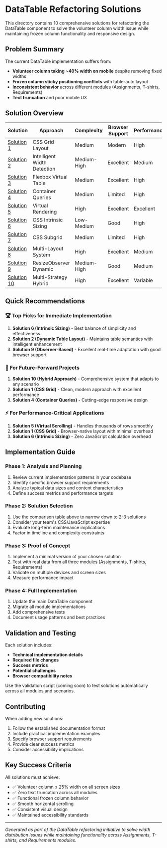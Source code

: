 # DataTable Refactoring Solutions

This directory contains 10 comprehensive solutions for refactoring the DataTable component to solve the volunteer column width issue while maintaining frozen column functionality and responsive design.

## Problem Summary

The current DataTable implementation suffers from:
- **Volunteer column taking ~40% width on mobile** despite removing fixed widths
- **Frozen column sticky positioning conflicts** with table-auto layout
- **Inconsistent behavior** across different modules (Assignments, T-shirts, Requirements)
- **Text truncation** and poor mobile UX

## Solution Overview

| Solution | Approach | Complexity | Browser Support | Performance | Recommended For |
|----------|----------|------------|-----------------|-------------|-----------------|
| [Solution 1](./solution-01-css-grid-approach.md) | CSS Grid Layout | Medium | Modern | High | Clean modern approach |
| [Solution 2](./solution-02-dynamic-table-layout.md) | Intelligent Width Detection | Medium-High | Excellent | Medium | Balanced enhancement |
| [Solution 3](./solution-03-flexbox-hybrid.md) | Flexbox Virtual Table | Medium | Excellent | High | Mobile-first apps |
| [Solution 4](./solution-04-css-container-queries.md) | Container Queries | Medium | Limited | High | Future-forward projects |
| [Solution 5](./solution-05-virtual-scrolling.md) | Virtual Rendering | High | Excellent | Excellent | Large datasets |
| [Solution 6](./solution-06-intrinsic-sizing.md) | CSS Intrinsic Sizing | Low-Medium | Good | High | Content-aware layouts |
| [Solution 7](./solution-07-subgrid-approach.md) | CSS Subgrid | Medium | Limited | High | Cutting-edge CSS |
| [Solution 8](./solution-08-adaptive-breakpoints.md) | Multi-Layout System | High | Excellent | Medium | Variable content |
| [Solution 9](./solution-09-observer-based.md) | ResizeObserver Dynamic | Medium-High | Good | Medium | Real-time adaptation |
| [Solution 10](./solution-10-hybrid-approach.md) | Multi-Strategy Hybrid | High | Excellent | Variable | Production applications |

## Quick Recommendations

### 🏆 **Top Picks for Immediate Implementation**

1. **Solution 6 (Intrinsic Sizing)** - Best balance of simplicity and effectiveness
2. **Solution 2 (Dynamic Table Layout)** - Maintains table semantics with intelligent enhancement
3. **Solution 9 (Observer-Based)** - Excellent real-time adaptation with good browser support

### 🚀 **For Future-Forward Projects**

1. **Solution 10 (Hybrid Approach)** - Comprehensive system that adapts to any scenario
2. **Solution 1 (CSS Grid)** - Clean, modern approach with excellent performance
3. **Solution 4 (Container Queries)** - Cutting-edge responsive design

### ⚡ **For Performance-Critical Applications**

1. **Solution 5 (Virtual Scrolling)** - Handles thousands of rows smoothly
2. **Solution 1 (CSS Grid)** - Browser-native layout with minimal overhead
3. **Solution 6 (Intrinsic Sizing)** - Zero JavaScript calculation overhead

## Implementation Guide

### Phase 1: Analysis and Planning
1. Review current implementation patterns in your codebase
2. Identify specific browser support requirements
3. Analyze typical data sizes and content characteristics
4. Define success metrics and performance targets

### Phase 2: Solution Selection
1. Use the comparison table above to narrow down to 2-3 solutions
2. Consider your team's CSS/JavaScript expertise
3. Evaluate long-term maintenance implications
4. Factor in timeline and complexity constraints

### Phase 3: Proof of Concept
1. Implement a minimal version of your chosen solution
2. Test with real data from all three modules (Assignments, T-shirts, Requirements)
3. Validate on multiple devices and screen sizes
4. Measure performance impact

### Phase 4: Full Implementation
1. Update the main DataTable component
2. Migrate all module implementations
3. Add comprehensive tests
4. Document usage patterns and best practices

## Validation and Testing

Each solution includes:
- **Technical implementation details**
- **Required file changes**
- **Success metrics**
- **Potential challenges**
- **Browser compatibility notes**

Use the validation script (coming soon) to test solutions automatically across all modules and scenarios.

## Contributing

When adding new solutions:
1. Follow the established documentation format
2. Include practical implementation examples
3. Specify browser support requirements
4. Provide clear success metrics
5. Consider accessibility implications

## Key Success Criteria

All solutions must achieve:
- ✅ Volunteer column ≤ 25% width on all screen sizes
- ✅ Zero text truncation across all modules
- ✅ Functional frozen column behavior
- ✅ Smooth horizontal scrolling
- ✅ Consistent visual design
- ✅ Maintained accessibility standards

---

*Generated as part of the DataTable refactoring initiative to solve width distribution issues while maintaining functionality across Assignments, T-shirts, and Requirements modules.*